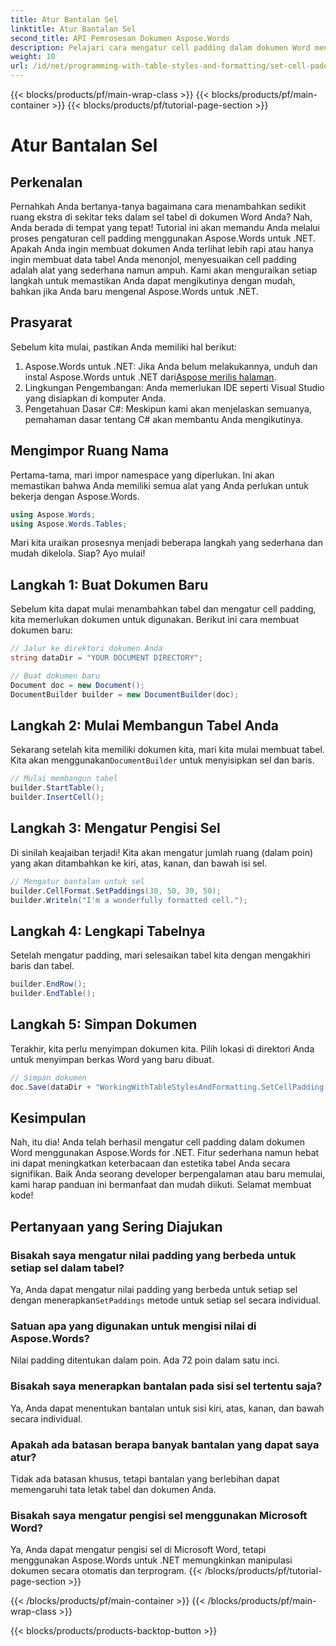 ```yaml
---
title: Atur Bantalan Sel
linktitle: Atur Bantalan Sel
second_title: API Pemrosesan Dokumen Aspose.Words
description: Pelajari cara mengatur cell padding dalam dokumen Word menggunakan Aspose.Words untuk .NET dengan panduan langkah demi langkah kami. Sempurnakan format tabel dokumen Anda dengan mudah.
weight: 10
url: /id/net/programming-with-table-styles-and-formatting/set-cell-padding/
---
```


{{< blocks/products/pf/main-wrap-class >}}
{{< blocks/products/pf/main-container >}}
{{< blocks/products/pf/tutorial-page-section >}}

# Atur Bantalan Sel

## Perkenalan

Pernahkah Anda bertanya-tanya bagaimana cara menambahkan sedikit ruang ekstra di sekitar teks dalam sel tabel di dokumen Word Anda? Nah, Anda berada di tempat yang tepat! Tutorial ini akan memandu Anda melalui proses pengaturan cell padding menggunakan Aspose.Words untuk .NET. Apakah Anda ingin membuat dokumen Anda terlihat lebih rapi atau hanya ingin membuat data tabel Anda menonjol, menyesuaikan cell padding adalah alat yang sederhana namun ampuh. Kami akan menguraikan setiap langkah untuk memastikan Anda dapat mengikutinya dengan mudah, bahkan jika Anda baru mengenal Aspose.Words untuk .NET.

## Prasyarat

Sebelum kita mulai, pastikan Anda memiliki hal berikut:

1. Aspose.Words untuk .NET: Jika Anda belum melakukannya, unduh dan instal Aspose.Words untuk .NET dari[Aspose merilis halaman](https://releases.aspose.com/words/net/).
2. Lingkungan Pengembangan: Anda memerlukan IDE seperti Visual Studio yang disiapkan di komputer Anda.
3. Pengetahuan Dasar C#: Meskipun kami akan menjelaskan semuanya, pemahaman dasar tentang C# akan membantu Anda mengikutinya.

## Mengimpor Ruang Nama

Pertama-tama, mari impor namespace yang diperlukan. Ini akan memastikan bahwa Anda memiliki semua alat yang Anda perlukan untuk bekerja dengan Aspose.Words.

```csharp
using Aspose.Words;
using Aspose.Words.Tables;
```

Mari kita uraikan prosesnya menjadi beberapa langkah yang sederhana dan mudah dikelola. Siap? Ayo mulai!

## Langkah 1: Buat Dokumen Baru

Sebelum kita dapat mulai menambahkan tabel dan mengatur cell padding, kita memerlukan dokumen untuk digunakan. Berikut ini cara membuat dokumen baru:

```csharp
// Jalur ke direktori dokumen Anda
string dataDir = "YOUR DOCUMENT DIRECTORY";

// Buat dokumen baru
Document doc = new Document();
DocumentBuilder builder = new DocumentBuilder(doc);
```

## Langkah 2: Mulai Membangun Tabel Anda

 Sekarang setelah kita memiliki dokumen kita, mari kita mulai membuat tabel. Kita akan menggunakan`DocumentBuilder` untuk menyisipkan sel dan baris.

```csharp
// Mulai membangun tabel
builder.StartTable();
builder.InsertCell();
```

## Langkah 3: Mengatur Pengisi Sel

Di sinilah keajaiban terjadi! Kita akan mengatur jumlah ruang (dalam poin) yang akan ditambahkan ke kiri, atas, kanan, dan bawah isi sel.

```csharp
// Mengatur bantalan untuk sel
builder.CellFormat.SetPaddings(30, 50, 30, 50);
builder.Writeln("I'm a wonderfully formatted cell.");
```

## Langkah 4: Lengkapi Tabelnya

Setelah mengatur padding, mari selesaikan tabel kita dengan mengakhiri baris dan tabel.

```csharp
builder.EndRow();
builder.EndTable();
```

## Langkah 5: Simpan Dokumen

Terakhir, kita perlu menyimpan dokumen kita. Pilih lokasi di direktori Anda untuk menyimpan berkas Word yang baru dibuat.

```csharp
// Simpan dokumen
doc.Save(dataDir + "WorkingWithTableStylesAndFormatting.SetCellPadding.docx");
```

## Kesimpulan

Nah, itu dia! Anda telah berhasil mengatur cell padding dalam dokumen Word menggunakan Aspose.Words for .NET. Fitur sederhana namun hebat ini dapat meningkatkan keterbacaan dan estetika tabel Anda secara signifikan. Baik Anda seorang developer berpengalaman atau baru memulai, kami harap panduan ini bermanfaat dan mudah diikuti. Selamat membuat kode!

## Pertanyaan yang Sering Diajukan

### Bisakah saya mengatur nilai padding yang berbeda untuk setiap sel dalam tabel?
 Ya, Anda dapat mengatur nilai padding yang berbeda untuk setiap sel dengan menerapkan`SetPaddings` metode untuk setiap sel secara individual.

### Satuan apa yang digunakan untuk mengisi nilai di Aspose.Words?
Nilai padding ditentukan dalam poin. Ada 72 poin dalam satu inci.

### Bisakah saya menerapkan bantalan pada sisi sel tertentu saja?
Ya, Anda dapat menentukan bantalan untuk sisi kiri, atas, kanan, dan bawah secara individual.

### Apakah ada batasan berapa banyak bantalan yang dapat saya atur?
Tidak ada batasan khusus, tetapi bantalan yang berlebihan dapat memengaruhi tata letak tabel dan dokumen Anda.

### Bisakah saya mengatur pengisi sel menggunakan Microsoft Word?
Ya, Anda dapat mengatur pengisi sel di Microsoft Word, tetapi menggunakan Aspose.Words untuk .NET memungkinkan manipulasi dokumen secara otomatis dan terprogram.
{{< /blocks/products/pf/tutorial-page-section >}}

{{< /blocks/products/pf/main-container >}}
{{< /blocks/products/pf/main-wrap-class >}}

{{< blocks/products/products-backtop-button >}}
